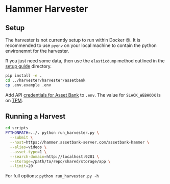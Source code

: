# Hammer Harvester

## Setup

The harvester is not currently setup to run within Docker 😕. It is recommended to use `pyenv` on your local machine to contain the python environemnt for the harvester.

ّIf you just need some data, then use the `elasticdump` method outlined in the [setup guide](../docs/getting-started.md) directory.

```sh
pip install -e .
cd ../harvester/harvester/assetbank
cp .env.example .env
```

Add API [credentials for Asset Bank](http://tpm.office.cogapp.com/index.php/pwd/view/769) to `.env`.
The value for `SLACK_WEBHOOK` is on [TPM](https://tpm.office.cogapp.com/index.php/pwd/view/1059).

## Running a Harvest

```sh
cd scripts
PYTHONPATH=../. python run_harvester.py \
  --submit \
  --host=https://hammer.assetbank-server.com/assetbank-hammer \
  --alias=videos \
  --asset-type=1 \
  --search-domain=http://localhost:9201 \
  --storage=/path/to/repo/shared/storage/app \
  --limit=20
```

For full options: `python run_harvester.py -h`
